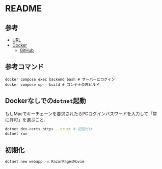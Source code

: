# README
## 参考
- [URL](https://learn.microsoft.com/ja-jp/aspnet/core/tutorials/razor-pages/razor-pages-start?view=aspnetcore-7.0&tabs=visual-studio-code)
- [Docker](https://learn.microsoft.com/ja-jp/aspnet/core/host-and-deploy/docker/building-net-docker-images?view=aspnetcore-7.0)
    - [GitHub](https://github.com/dotnet/dotnet-docker)

## 参考コマンド
```shell
docker compose exec backend bash # サーバーにログイン
docker compose up --build # コンテナの再ビルド
```

## Dockerなしでの`dotnet`起動
もしMacでキーチェーンを要求されたらPCログインパスワードを入力して「常に許可」を選ぶこと.

```sh
dotnet dev-certs https --trust # 初回だけ
dotnet run
```

## 初期化
```sh
dotnet new webapp -o RazorPagesMovie
```
